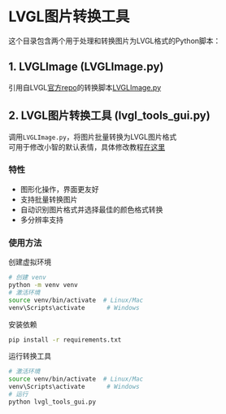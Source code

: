 # LVGL图片转换工具  

这个目录包含两个用于处理和转换图片为LVGL格式的Python脚本：

## 1. LVGLImage (LVGLImage.py)

引用自LVGL[官方repo](https://github.com/lvgl/lvgl)的转换脚本[LVGLImage.py](https://github.com/lvgl/lvgl/blob/master/scripts/LVGLImage.py)  

## 2. LVGL图片转换工具 (lvgl_tools_gui.py)

调用`LVGLImage.py`，将图片批量转换为LVGL图片格式  
可用于修改小智的默认表情，具体修改教程[在这里](https://www.bilibili.com/video/BV12FQkYeEJ3/)

### 特性

- 图形化操作，界面更友好
- 支持批量转换图片
- 自动识别图片格式并选择最佳的颜色格式转换
- 多分辨率支持

### 使用方法

创建虚拟环境
```bash
# 创建 venv
python -m venv venv
# 激活环境
source venv/bin/activate  # Linux/Mac
venv\Scripts\activate      # Windows
```

安装依赖
```bash
pip install -r requirements.txt
```

运行转换工具

```bash
# 激活环境
source venv/bin/activate  # Linux/Mac
venv\Scripts\activate      # Windows
# 运行
python lvgl_tools_gui.py
```
